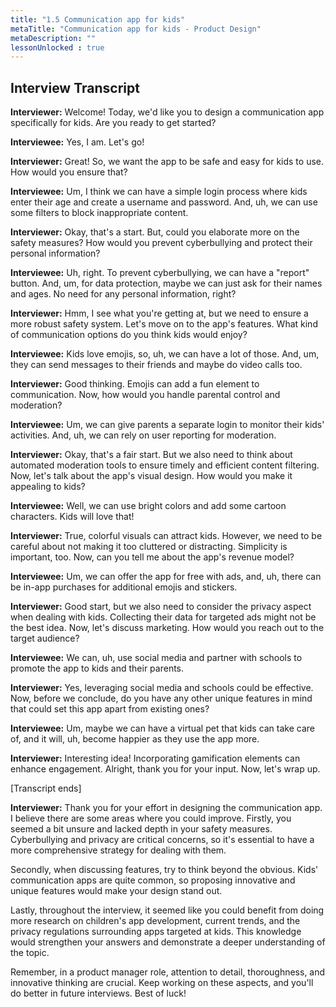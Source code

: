 ```yaml
---
title: "1.5 Communication app for kids"
metaTitle: "Communication app for kids - Product Design"
metaDescription: ""
lessonUnlocked : true
---
```


<YoutubeView id="f2Cb2n7xypw"/>


## Interview Transcript


**Interviewer:** Welcome! Today, we'd like you to design a communication app specifically for kids. Are you ready to get started?

**Interviewee:** Yes, I am. Let's go!

**Interviewer:** Great! So, we want the app to be safe and easy for kids to use. How would you ensure that?

**Interviewee:** Um, I think we can have a simple login process where kids enter their age and create a username and password. And, uh, we can use some filters to block inappropriate content.

**Interviewer:** Okay, that's a start. But, could you elaborate more on the safety measures? How would you prevent cyberbullying and protect their personal information?

**Interviewee:** Uh, right. To prevent cyberbullying, we can have a "report" button. And, um, for data protection, maybe we can just ask for their names and ages. No need for any personal information, right?

**Interviewer:** Hmm, I see what you're getting at, but we need to ensure a more robust safety system. Let's move on to the app's features. What kind of communication options do you think kids would enjoy?

**Interviewee:** Kids love emojis, so, uh, we can have a lot of those. And, um, they can send messages to their friends and maybe do video calls too.

**Interviewer:** Good thinking. Emojis can add a fun element to communication. Now, how would you handle parental control and moderation?

**Interviewee:** Um, we can give parents a separate login to monitor their kids' activities. And, uh, we can rely on user reporting for moderation.

**Interviewer:** Okay, that's a fair start. But we also need to think about automated moderation tools to ensure timely and efficient content filtering. Now, let's talk about the app's visual design. How would you make it appealing to kids?

**Interviewee:** Well, we can use bright colors and add some cartoon characters. Kids will love that!

**Interviewer:** True, colorful visuals can attract kids. However, we need to be careful about not making it too cluttered or distracting. Simplicity is important, too. Now, can you tell me about the app's revenue model?

**Interviewee:** Um, we can offer the app for free with ads, and, uh, there can be in-app purchases for additional emojis and stickers.

**Interviewer:** Good start, but we also need to consider the privacy aspect when dealing with kids. Collecting their data for targeted ads might not be the best idea. Now, let's discuss marketing. How would you reach out to the target audience?

**Interviewee:** We can, uh, use social media and partner with schools to promote the app to kids and their parents.

**Interviewer:** Yes, leveraging social media and schools could be effective. Now, before we conclude, do you have any other unique features in mind that could set this app apart from existing ones?

**Interviewee:** Um, maybe we can have a virtual pet that kids can take care of, and it will, uh, become happier as they use the app more.

**Interviewer:** Interesting idea! Incorporating gamification elements can enhance engagement. Alright, thank you for your input. Now, let's wrap up.

[Transcript ends]

**Interviewer:** Thank you for your effort in designing the communication app. I believe there are some areas where you could improve. Firstly, you seemed a bit unsure and lacked depth in your safety measures. Cyberbullying and privacy are critical concerns, so it's essential to have a more comprehensive strategy for dealing with them.

Secondly, when discussing features, try to think beyond the obvious. Kids' communication apps are quite common, so proposing innovative and unique features would make your design stand out.

Lastly, throughout the interview, it seemed like you could benefit from doing more research on children's app development, current trends, and the privacy regulations surrounding apps targeted at kids. This knowledge would strengthen your answers and demonstrate a deeper understanding of the topic.

Remember, in a product manager role, attention to detail, thoroughness, and innovative thinking are crucial. Keep working on these aspects, and you'll do better in future interviews. Best of luck!